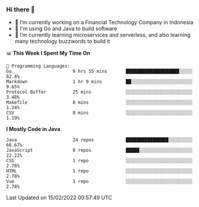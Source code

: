 ### Hi there 👋

<!--
**mazzama/mazzama** is a ✨ _special_ ✨ repository because its `README.md` (this file) appears on your GitHub profile.

Here are some ideas to get you started:

- 🔭 I’m currently working on ...
- 🌱 I’m currently learning ...
- 👯 I’m looking to collaborate on ...
- 🤔 I’m looking for help with ...
- 💬 Ask me about ...
- 📫 How to reach me: ...
- 😄 Pronouns: ...
- ⚡ Fun fact: ...
-->

- 🔭 I’m currently working on a Financial Technology Company in Indonesia
- :gun: I'm using Go and Java to build software
- 🌱 I’m currently learning microservices and serverless, and also learning many technology buzzwords to build it

<!--START_SECTION:waka-->
📊 **This Week I Spent My Time On** 

```text
💬 Programming Languages: 
Go                       9 hrs 55 mins       ████████████████████░░░░░   82.4% 
Markdown                 1 hr 9 mins         ██░░░░░░░░░░░░░░░░░░░░░░░   9.65% 
Protocol Buffer          25 mins             ░░░░░░░░░░░░░░░░░░░░░░░░░   3.48% 
Makefile                 8 mins              ░░░░░░░░░░░░░░░░░░░░░░░░░   1.24% 
CSV                      8 mins              ░░░░░░░░░░░░░░░░░░░░░░░░░   1.19%

```

**I Mostly Code in Java** 

```text
Java                     24 repos            ████████████████░░░░░░░░░   66.67% 
JavaScript               8 repos             █████░░░░░░░░░░░░░░░░░░░░   22.22% 
CSS                      1 repo              ░░░░░░░░░░░░░░░░░░░░░░░░░   2.78% 
HTML                     1 repo              ░░░░░░░░░░░░░░░░░░░░░░░░░   2.78% 
Vue                      1 repo              ░░░░░░░░░░░░░░░░░░░░░░░░░   2.78%

```



 Last Updated on 15/02/2022 00:57:49 UTC
<!--END_SECTION:waka-->
